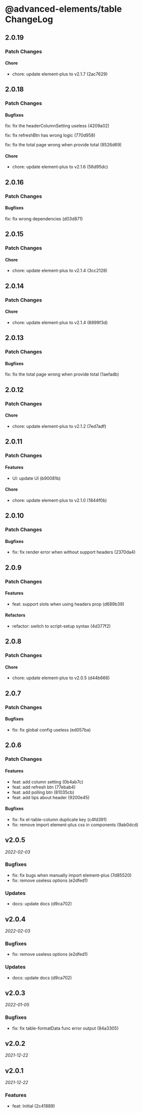 # @advanced-elements/table ChangeLog

## 2.0.19

### Patch Changes

#### Chore

- chore: update element-plus to v2.1.7 (2ac7629)

## 2.0.18

### Patch Changes

#### Bugfixes

fix: fix the headerColumnSetting useless (4209a02)

fix: fix refreshBtn has wrong logic (770d958)

fix: fix the total page wrong when provide total (8526d69)

#### Chore

- chore: update element-plus to v2.1.6 (56d95dc)

## 2.0.16

### Patch Changes

#### Bugfixes

fix: fix wrong dependencies (d03d871)

## 2.0.15

### Patch Changes

#### Chore

- chore: update element-plus to v2.1.4 (3cc2128)

## 2.0.14

### Patch Changes

#### Chore

- chore: update element-plus to v2.1.4 (8899f3d)

## 2.0.13

### Patch Changes

#### Bugfixes

fix: fix the total page wrong when provide total (1aefadb)

## 2.0.12

### Patch Changes

#### Chore

- chore: update element-plus to v2.1.2 (7ed7adf)

## 2.0.11

### Patch Changes

#### Features

- UI: update UI (b90081b)

#### Chore

- chore: update element-plus to v2.1.0 (1844f0b)

## 2.0.10

### Patch Changes

#### Bugfixes

- fix: fix render error when without support headers (2370da4)

## 2.0.9

### Patch Changes

#### Features

- feat: support slots when using headers prop (d689b39)

#### Refactors

- refactor: switch to script-setup syntax (4d377f2)

## 2.0.8

### Patch Changes

#### Chore

- chore: update element-plus to v2.0.5 (d44b666)

## 2.0.7

### Patch Changes

#### Bugfixes

- fix: fix global config useless (ed057ba)

## 2.0.6

### Patch Changes

#### Features

- feat: add column setting (0b4ab7c)
- feat: add refresh btn (77ebab4)
- feat: add polling btn (81035cb)
- feat: add tips about header (9200e45)

#### Bugfixes

- fix: fix el-table-column duplicate key (c4fd391)
- fix: remove import element-plus css in components (9ab0dcd)

## v2.0.5

_2022-02-03_

### Bugfixes

- fix: fix bugs when manually import element-plus (7d85520)
- fix: remove useless options (e2dfed1)

### Updates

- docs: update docs (d9ca702)

## v2.0.4

_2022-02-03_

### Bugfixes

- fix: remove useless options (e2dfed1)

### Updates

- docs: update docs (d9ca702)

## v2.0.3

_2022-01-05_

### Bugfixes

- fix: fix table-formatData func error output (84a3305)

## v2.0.2

_2021-12-22_

## v2.0.1

_2021-12-22_

### Features

- feat: Initial (2c41889)
